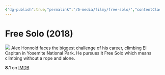 ```yaml
---
{"dg-publish":true,"permalink":"/5-media/filmy/free-solo/","contentClasses":"movie","tags":["to-watch","фильм","#Documentary","#Adventure","#Sport"],"created":"2024-01-20T01:36:45.386+03:00","updated":"2024-01-20T01:55:03.770+03:00"}
---
```


# Free Solo (2018)
![](https://m.media-amazon.com/images/M/MV5BMjMwYjcwNWQtNTQ5YS00MzVlLTkxYzMtNDIwZWIxZTE4Zjg2XkEyXkFqcGdeQXVyMTQxNzMzNDI@._V1_SX300.jpg)
Alex Honnold faces the biggest challenge of his career, climbing El Capitan in Yosemite National Park. He pursues it Free Solo which means climbing without a rope and alone.

**8.1** on [IMDB](https://www.imdb.com/title/tt7775622)

